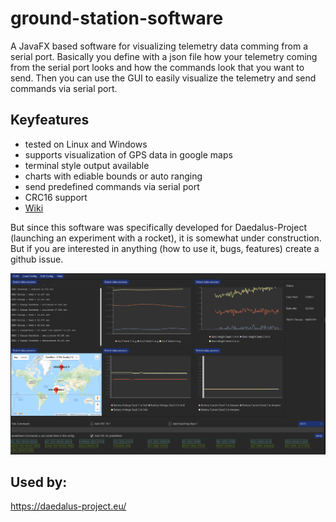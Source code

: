 # ground-station-software

A JavaFX based software for visualizing telemetry data comming from a serial port.
Basically you define with a json file how your telemetry coming from the serial port looks and how the commands look that you want to send. Then you can use the GUI to easily visualize the telemetry and send commands via serial port.

## Keyfeatures
* tested on Linux and Windows
* supports visualization of GPS data in google maps
* terminal style output available
* charts with ediable bounds or auto ranging
* send predefined commands via serial port 
* CRC16 support
* [Wiki](https://github.com/Cthaeeh/ground-station-software/wiki)

But since this software was specifically developed for Daedalus-Project (launching an experiment with a rocket), it is somewhat under construction. But if you are interested in anything (how to use it, bugs, features) create a github issue.

![picture](https://github.com/Cthaeeh/ground-station-software/blob/master/pics/in_action.png)

## Used by:
https://daedalus-project.eu/

